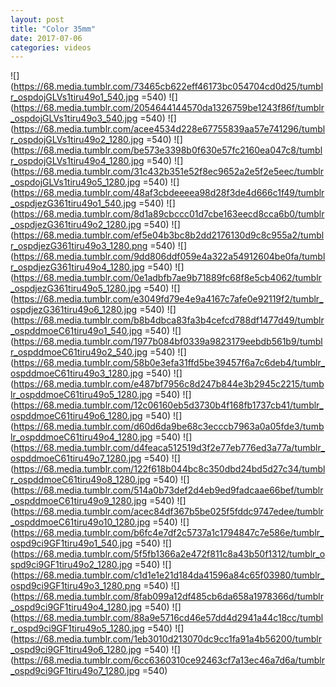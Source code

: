 ```yaml
---
layout: post
title: "Color 35mm"
date: 2017-07-06
categories: videos
---
```


![](https://68.media.tumblr.com/73465cb622eff46173bc054704cd0d25/tumblr_ospdojGLVs1tiru49o1_540.jpg  =540)
![](https://68.media.tumblr.com/2054644144570da1326759be1243f86f/tumblr_ospdojGLVs1tiru49o3_540.jpg  =540)
![](https://68.media.tumblr.com/acee4534d228e67755839aa57e741296/tumblr_ospdojGLVs1tiru49o2_1280.jpg  =540)
![](https://68.media.tumblr.com/be573e3398b0f630e57fc2160ea047c8/tumblr_ospdojGLVs1tiru49o4_1280.jpg  =540)
![](https://68.media.tumblr.com/31c432b351e52f8ec9652a2e5f2e5eec/tumblr_ospdojGLVs1tiru49o5_1280.jpg  =540)
![](https://68.media.tumblr.com/48af3cbdeeeea98d28f3de4d666c1f49/tumblr_ospdjezG361tiru49o1_540.jpg  =540)
![](https://68.media.tumblr.com/8d1a89cbccc01d7cbe163eecd8cca6b0/tumblr_ospdjezG361tiru49o2_1280.jpg  =540)
![](https://68.media.tumblr.com/ef5e04b3bc8b2dd2176130d9c8c955a2/tumblr_ospdjezG361tiru49o3_1280.png  =540)
![](https://68.media.tumblr.com/9dd806ddf059e4a322a54912604be0fa/tumblr_ospdjezG361tiru49o4_1280.jpg  =540)
![](https://68.media.tumblr.com/0e1adbfb7ae9b71889fc68f8e5cb4062/tumblr_ospdjezG361tiru49o5_1280.jpg  =540)
![](https://68.media.tumblr.com/e3049fd79e4e9a4167c7afe0e92119f2/tumblr_ospdjezG361tiru49o6_1280.jpg  =540)
![](https://68.media.tumblr.com/b8b4dbca83fa3b4cefcd788df1477d49/tumblr_ospddmoeC61tiru49o1_540.jpg  =540)
![](https://68.media.tumblr.com/1977b084bf0339a9823179eebdb561b9/tumblr_ospddmoeC61tiru49o2_540.jpg  =540)
![](https://68.media.tumblr.com/58b0e3efa31ffd5be39457f6a7c6deb4/tumblr_ospddmoeC61tiru49o3_1280.jpg  =540)
![](https://68.media.tumblr.com/e487bf7956c8d247b844e3b2945c2215/tumblr_ospddmoeC61tiru49o5_1280.jpg  =540)
![](https://68.media.tumblr.com/12c06160eb5d3730b4f168fb1737cb41/tumblr_ospddmoeC61tiru49o6_1280.jpg  =540)
![](https://68.media.tumblr.com/d60d6da9be68c3ecccb7963a0a05fde3/tumblr_ospddmoeC61tiru49o4_1280.jpg  =540)
![](https://68.media.tumblr.com/d4feaca512519d3f2e77eb776ed3a77a/tumblr_ospddmoeC61tiru49o7_1280.jpg  =540)
![](https://68.media.tumblr.com/122f618b044bc8c350dbd24bd5d27c34/tumblr_ospddmoeC61tiru49o8_1280.jpg  =540)
![](https://68.media.tumblr.com/514a0b73def2d4eb9ed9fadcaae66bef/tumblr_ospddmoeC61tiru49o9_1280.jpg  =540)
![](https://68.media.tumblr.com/acec84df367b5be025f5fddc9747edee/tumblr_ospddmoeC61tiru49o10_1280.jpg  =540)
![](https://68.media.tumblr.com/b6fc4e7df2c5737a1c1794847c7e586e/tumblr_ospd9ci9GF1tiru49o1_540.jpg  =540)
![](https://68.media.tumblr.com/5f5fb1366a2e472f811c8a43b50f1312/tumblr_ospd9ci9GF1tiru49o2_1280.jpg  =540)
![](https://68.media.tumblr.com/c1d1e1e21d184da41596a84c65f03980/tumblr_ospd9ci9GF1tiru49o3_1280.png  =540)
![](https://68.media.tumblr.com/8fab099a12df485cb6da658a1978366d/tumblr_ospd9ci9GF1tiru49o4_1280.jpg  =540)
![](https://68.media.tumblr.com/88a9e5716cd46e57dd4d2941a44c18cc/tumblr_ospd9ci9GF1tiru49o5_1280.jpg  =540)
![](https://68.media.tumblr.com/1eb3010d213070dc9cc1fa91a4b56200/tumblr_ospd9ci9GF1tiru49o6_1280.jpg  =540)
![](https://68.media.tumblr.com/6cc6360310ce92463cf7a13ec46a7d6a/tumblr_ospd9ci9GF1tiru49o7_1280.jpg  =540)

